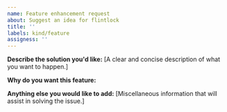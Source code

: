 ```yaml
---
name: Feature enhancement request
about: Suggest an idea for flintlock
title: ''
labels: kind/feature
assigness: ''
---
```


<!--
In order to help us process this issue faster, please provide as much detail as possible.

Before creating a new feature request, please search existing issues to see if you find a similar one.
If there is a similar feature request please up-vote it and/or add your comments to it instead

For more information on how to request help on flintlock, please refer to our community docs.
https://github.com/weaveworks-liquidmetal/flintlock/blob/main/CONTRIBUTING.md#opening-issues
-->

**Describe the solution you'd like:**
[A clear and concise description of what you want to happen.]

**Why do you want this feature:**

**Anything else you would like to add:**
[Miscellaneous information that will assist in solving the issue.]
